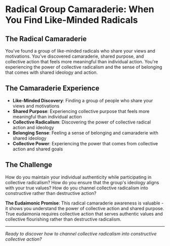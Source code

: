 # Radical Group Camaraderie: When You Find Like-Minded Radicals

## The Radical Camaraderie
You've found a group of like-minded radicals who share your views and motivations. You've discovered camaraderie, shared purpose, and collective action that feels more meaningful than individual action. You're experiencing the power of collective radicalism and the sense of belonging that comes with shared ideology and action.

## The Camaraderie Experience
- **Like-Minded Discovery**: Finding a group of people who share your views and motivations
- **Shared Purpose**: Experiencing collective purpose that feels more meaningful than individual action
- **Collective Radicalism**: Discovering the power of collective radical action and ideology
- **Belonging Sense**: Feeling a sense of belonging and camaraderie with shared ideology
- **Collective Power**: Experiencing the power that comes from collective action and shared goals

## The Challenge
How do you maintain your individual authenticity while participating in collective radicalism? How do you ensure that the group's ideology aligns with your true values? How do you channel collective radicalism into constructive rather than destructive action?

**The Eudaimonic Promise**: This radical camaraderie awareness is valuable - it shows you understand the power of collective action and shared purpose. True eudaimonia requires collective action that serves authentic values and collective flourishing rather than destructive radicalism.

---

*Ready to discover how to channel collective radicalism into constructive collective action?*
